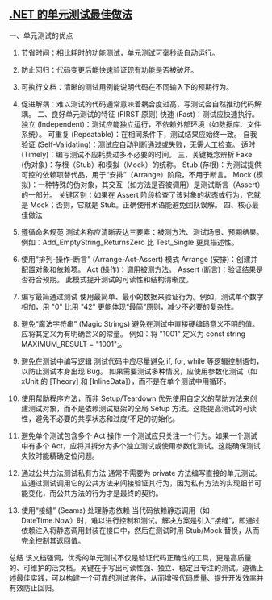 ## [.NET 的单元测试最佳做法](https://learn.microsoft.com/zh-cn/dotnet/core/testing/unit-testing-best-practices)

一、单元测试的优点
1. 节省时间：相比耗时的功能测试，单元测试可毫秒级自动运行。
2. 防止回归：代码变更后能快速验证现有功能是否被破坏。
3. 可执行文档：清晰的测试用例能说明代码在不同输入下的预期行为。
4. 促进解耦：难以测试的代码通常意味着耦合度过高，写测试会自然推动代码解耦。
二、良好单元测试的特征 (FIRST 原则)
快速 (Fast)：测试应快速执行。
独立 (Independent)：测试应能独立运行，不依赖外部环境（如数据库、文件系统）。
可重复 (Repeatable)：在相同条件下，测试结果应始终一致。
自我验证 (Self-Validating)：测试应自动判断通过或失败，无需人工检查。
适时 (Timely)：编写测试不应耗费过多不必要的时间。
三、关键概念辨析
Fake (伪对象)：存根（Stub）和模拟（Mock）的统称。
Stub (存根)：为测试提供可控的依赖项替代品，用于“安排”（Arrange）阶段，不用于断言。
Mock (模拟)：一种特殊的伪对象，其交互（如方法是否被调用）是测试断言（Assert）的一部分。
关键区别：如果在 Assert 阶段检查了该对象的状态或行为，它就是 Mock；否则，它就是 Stub。正确使用术语能避免团队误解。
四、核心最佳做法

1. 遵循命名规范
测试名称应清晰表达三要素：被测方法、测试场景、预期结果。
例如：Add_EmptyString_ReturnsZero 比 Test_Single 更具描述性。

2. 使用“排列-操作-断言” (Arrange-Act-Assert) 模式
Arrange (安排)：创建并配置对象和依赖项。
Act (操作)：调用被测方法。
Assert (断言)：验证结果是否符合预期。
此模式提升测试的可读性和结构清晰度。

3. 编写最简通过测试
使用最简单、最小的数据来验证行为。例如，测试单个数字相加，用 "0" 比用 "42" 更能体现“最简”原则，减少不必要的复杂性。

4. 避免“魔法字符串” (Magic Strings)
避免在测试中直接硬编码意义不明的值。应将其定义为有明确含义的常量。
例如：将 "1001" 定义为 const string MAXIMUM_RESULT = "1001";。

5. 避免在测试中编写逻辑
测试代码中应尽量避免 if, for, while 等逻辑控制语句，以防止测试本身出现 Bug。
如果需要测试多种情况，应使用参数化测试（如 xUnit 的 [Theory] 和 [InlineData]），而不是在单个测试中用循环。

6. 使用帮助程序方法，而非 Setup/Teardown
优先使用自定义的帮助方法来创建测试对象，而不是依赖测试框架的全局 Setup 方法。这能提高测试的可读性，避免不必要的共享状态和过度/不足的初始化。

7. 避免单个测试包含多个 Act 操作
一个测试应只关注一个行为。如果一个测试中有多个 Act，应将其拆分为多个独立测试或使用参数化测试。这能确保测试失败时能精确定位问题。

8. 通过公共方法测试私有方法
通常不需要为 private 方法编写直接的单元测试。应通过测试调用它的公共方法来间接验证其行为，因为私有方法的实现细节可能变化，而公共方法的行为才是最终的契约。

9. 使用“接缝” (Seams) 处理静态依赖
当代码依赖静态调用（如 DateTime.Now）时，难以进行控制和测试。解决方案是引入“接缝”，即通过依赖注入将静态调用封装在接口中，然后在测试时用 Stub/Mock 替换，从而完全控制其返回值。

总结
该文档强调，优秀的单元测试不仅是验证代码正确性的工具，更是高质量的、可维护的活文档。关键在于写出可读性强、独立、稳定且专注的测试。遵循上述最佳实践，可以构建一个可靠的测试套件，从而增强代码质量、提升开发效率并有效防止回归。
